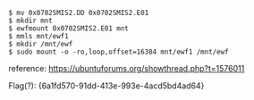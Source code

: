 ```
$ mv 0x0702SMIS2.DD 0x0702SMIS2.E01
$ mkdir mnt
$ ewfmount 0x0702SMIS2.E01 mnt
$ mmls mnt/ewf1
$ mkdir /mnt/ewf
$ sudo mount -o -ro,loop,offset=16384 mnt/ewf1 /mnt/ewf
```
reference: https://ubuntuforums.org/showthread.php?t=1576011


Flag(?): {6a1fd570-91dd-413e-993e-4acd5bd4ad64}
